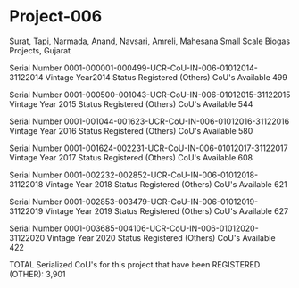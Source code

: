 # Project-006
Surat, Tapi, Narmada, Anand, Navsari, Amreli, Mahesana Small Scale Biogas Projects, Gujarat

Serial Number 0001-000001-000499-UCR-CoU-IN-006-01012014-31122014
Vintage Year2014
Status Registered (Others)
CoU's Available 499

Serial Number 0001-000500-001043-UCR-CoU-IN-006-01012015-31122015
Vintage Year 2015
Status Registered (Others)
CoU's Available 544

Serial Number 0001-001044-001623-UCR-CoU-IN-006-01012016-31122016
Vintage Year 2016
Status Registered (Others)
CoU's Available 580

Serial Number 0001-001624-002231-UCR-CoU-IN-006-01012017-31122017
Vintage Year 2017
Status Registered (Others)
CoU's Available 608

Serial Number 0001-002232-002852-UCR-CoU-IN-006-01012018-31122018
Vintage Year 2018
Status Registered (Others)
CoU's Available 621

Serial Number 0001-002853-003479-UCR-CoU-IN-006-01012019-31122019
Vintage Year 2019
Status Registered (Others)
CoU's Available 627

Serial Number 0001-003685-004106-UCR-CoU-IN-006-01012020-31122020
Vintage Year 2020
Status Registered (Others)
CoU's Available 422

TOTAL Serialized CoU's for this project that have been REGISTERED (OTHER): 3,901
